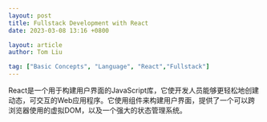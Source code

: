 ```yaml
---
layout: post
title: Fullstack Development with React
date: 2023-03-08 13:16 +0800

layout: article
author: Tom Liu

tag: ["Basic Concepts", "Language", "React","Fullstack"]
---
```


React是一个用于构建用户界面的JavaScript库，它使开发人员能够更轻松地创建动态，可交互的Web应用程序。它使用组件来构建用户界面，提供了一个可以跨浏览器使用的虚拟DOM，以及一个强大的状态管理系统。
<!--more-->


